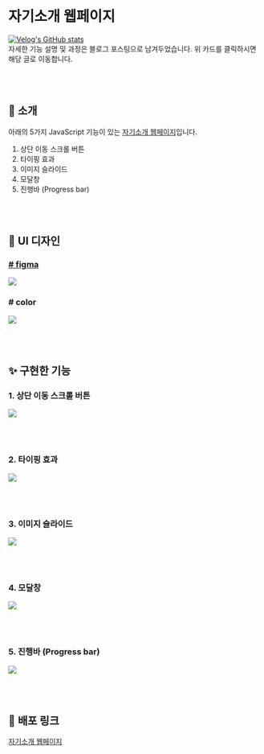# 자기소개 웹페이지

[![Velog's GitHub stats](https://velog-readme-stats.vercel.app/api?name=hye_rin&slug=나만의-자기소개-웹페이지&color=dark)](https://velog.io/@hye_rin/%EB%82%98%EB%A7%8C%EC%9D%98-%EC%9E%90%EA%B8%B0%EC%86%8C%EA%B0%9C-%EC%9B%B9%ED%8E%98%EC%9D%B4%EC%A7%80)<br />
자세한 기능 설명 및 과정은 블로그 포스팅으로 남겨두었습니다. 위 카드를 클릭하시면 해당 글로 이동합니다.

<br /><br />

## 🍦 소개

아래의 5가지 JavaScript 기능이 있는 [자기소개 웹페이지](https://hyerrin.github.io/portfolio/)입니다.

1. 상단 이동 스크롤 버튼
2. 타이핑 효과
3. 이미지 슬라이드
4. 모달창
5. 진행바 (Progress bar)

<br /><br />

## 💄 UI 디자인

### <a href="https://www.figma.com/file/7Aap4Wapt5bkLHRZtf0vzh/Untitled?node-id=0%3A1"># figma</a>

![](https://velog.velcdn.com/images/hye_rin/post/0985d225-a4ec-4d56-89f6-b180a0ee53ad/image.png)

### # color

![](https://velog.velcdn.com/images/hye_rin/post/79c226b2-8929-402a-8468-0970c668567f/image.png)

<br><br>

## ✨ 구현한 기능

### 1. 상단 이동 스크롤 버튼

![](https://velog.velcdn.com/images/hye_rin/post/3b7e51fe-f2b0-4055-bfa3-34dcfaf1e0cc/image.gif)

<br><br>

### 2. 타이핑 효과

![](https://velog.velcdn.com/images/hye_rin/post/8b167f04-d7c0-4b4f-8a0e-c6c357a54a97/image.gif)

<br><br>

### 3. 이미지 슬라이드

![](https://velog.velcdn.com/images/hye_rin/post/59737fb2-5afa-4242-bec9-74b8fe65c9fe/image.gif)

<br><br>

### 4. 모달창

![](https://velog.velcdn.com/images/hye_rin/post/17dfe9ee-c92f-4191-9dfa-3849464efe13/image.gif)

<br><br>

### 5. 진행바 (Progress bar)

![](https://velog.velcdn.com/images/hye_rin/post/37cc1286-e4ae-41da-a2f4-64c93742ab18/image.gif)

<br><br>

## 🔗 배포 링크

[자기소개 웹페이지](https://hyerrin.github.io/portfolio/)

<br><br>
